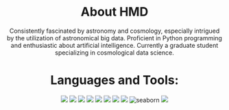 <h1 align="center">About HMD</h1>
<p align="center">Consistently fascinated by astronomy and cosmology, especially intrigued by the utilization of astronomical big data. Proficient in Python programming and enthusiastic about artificial intelligence. Currently a graduate student specializing in cosmological data science. </p>

<h1 align="center">Languages and Tools:</h3>
<p align="center">
  <img src="https://img.shields.io/badge/Linux-FCC624?style=for-the-badge&logo=linux&logoColor=black"/>
  <img src="https://img.shields.io/badge/Docker-00000F?style=for-the-badge&logo=docker&logoColor=white"/>
<img src="https://img.shields.io/badge/Python-593D88?style=for-the-badge&logo=python&logoColor=white"/>
  <img src="https://img.shields.io/badge/GIT-E44C30?style=for-the-badge&logo=git&logoColor=white"/>
  <img src="https://img.shields.io/badge/Pandas-000000?style=for-the-badge&logo=pandas&logoColor=white"/>
  <img src="https://img.shields.io/badge/Flask-000000?style=for-the-badge&logo=flask&logoColor=white"/>
  <img src="https://img.shields.io/badge/OpenCV-5C3EE8?style=for-the-badge&logo=opencv&logoColor=white"/>
  <img src="https://img.shields.io/badge/Scikit--Learn-F7931E?style=for-the-badge&logo=scikit-learn&logoColor=white"/>
  <img src="https://img.shields.io/badge/Seaborn-3498DB?style=for-the-badge&logo=seaborn&logoColor=white" alt="seaborn"/>
  <img src="https://img.shields.io/badge/TensorFlow-FF6F00?style=for-the-badge&logo=tensorflow&logoColor=white"/>
</p>


